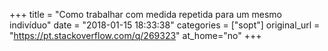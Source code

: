 +++
title = "Como trabalhar com medida repetida para um mesmo indivíduo"
date = "2018-01-15 18:33:38"
categories = ["sopt"]
original_url = "https://pt.stackoverflow.com/q/269323"
at_home="no"
+++

